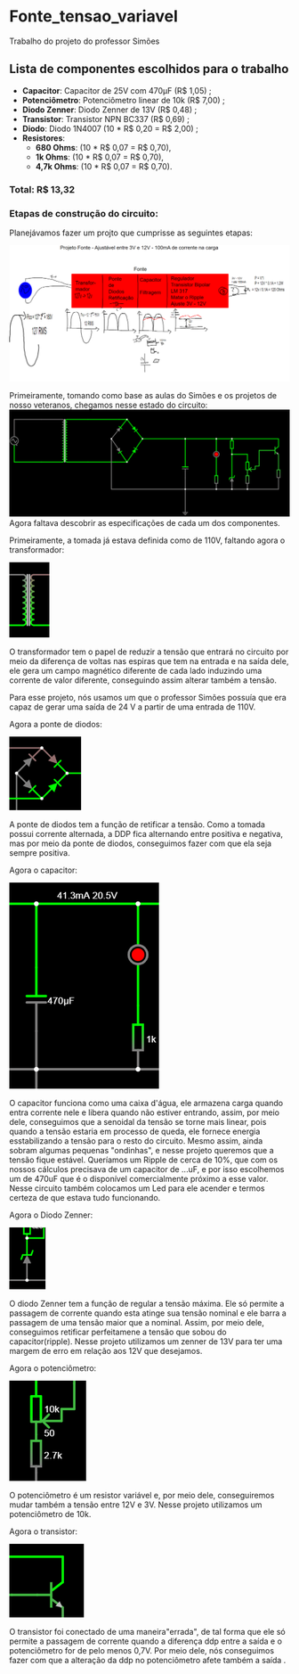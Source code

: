 # Fonte_tensao_variavel

Trabalho do projeto do professor Simões

## Lista de componentes escolhidos para o trabalho
* **Capacitor**: Capacitor de 25V com 470μF (R$ 1,05) ;
* **Potenciômetro**: Potenciômetro linear de 10k (R$ 7,00) ;
* **Diodo Zenner**: Diodo Zenner de 13V (R$ 0,48) ;
* **Transistor**: Transistor NPN BC337 (R$ 0,69) ;
* **Diodo**: Diodo 1N4007 (10 * R$ 0,20 = R$ 2,00) ;
* **Resistores**:
    * **680 Ohms**: (10 * R$ 0,07 = R$ 0,70),
    * **1k Ohms**: (10 * R$ 0,07 = R$ 0,70),
    * **4,7k Ohms**: (10 * R$ 0,07 = R$ 0,70).

### **Total**: R$ 13,32

### Etapas de construção do circuito:

Planejávamos fazer um projto que cumprisse as seguintes etapas:

<img src="./imagens_simulação/planejamento.png">

Primeiramente, tomando como base as aulas do Simões e os projetos de nosso veteranos, chegamos nesse estado do circuito:
<img src="./imagens_simulação/image.png">
Agora faltava descobrir as especificações de cada um dos componentes.

Primeiramente, a tomada já estava definida como de 110V, faltando agora o transformador:

<img src="./imagens_simulação/transformador.png">

O transformador tem o papel de reduzir a tensão que entrará no circuito por meio da diferença de voltas nas espiras que tem na entrada e na saída dele, ele gera um campo magnético diferente de cada lado induzindo uma corrente de valor diferente, conseguindo assim alterar também a tensão.

Para esse projeto, nós usamos um que o professor Simões possuía que era capaz de gerar uma saída de 24 V a partir de uma entrada de 110V.

Agora a ponte de diodos:

<img src="./imagens_simulação/ponte_diodo.png">

A ponte de diodos tem a função de retificar a tensão. Como a tomada possui corrente alternada, a DDP fica alternando entre positiva e negativa, mas por meio da ponte de diodos, conseguimos fazer com que ela seja sempre positiva.

Agora o capacitor:

<img src="./imagens_simulação/capacitor.png">

O capacitor funciona como uma caixa d'água, ele armazena carga quando entra corrente nele e libera quando não estiver entrando, assim, por meio dele, conseguimos que a senoidal da tensão se torne mais linear, pois quando a tensão estaria em processo de queda, ele fornece energia esstabilizando a tensão para o resto do circuito. Mesmo assim, ainda sobram algumas pequenas "ondinhas", e nesse projeto queremos que a tensão fique estável. Queríamos um Ripple de cerca de 10%, que com os nossos cálculos precisava de um capacitor de ...uF, e por isso escolhemos um de 470uF que é o disponível comercialmente próximo a esse valor. Nesse circuito também colocamos um Led para ele acender e termos certeza de que estava tudo funcionando.

Agora o Diodo Zenner:

<img src="./imagens_simulação/zenner.png">

O diodo Zenner tem a função de regular a tensão máxima. Ele só permite a passagem de corrente quando esta atinge sua tensão nominal e ele barra a passagem de uma tensão maior que a nominal. Assim, por meio dele, conseguimos retificar perfeitamene a tensão que sobou do capacitor(ripple). Nesse projeto utilizamos um zenner de 13V para ter uma margem de erro em relação aos 12V que desejamos.

Agora o potenciômetro:

<img src="./imagens_simulação/potenciometro.png">

O potenciômetro é um resistor variável e, por meio dele, conseguiremos mudar também a tensão entre 12V e 3V. Nesse projeto utilizamos um potenciômetro de 10k.

Agora o transistor:

<img src="./imagens_simulação/transistor.png">

O transistor foi conectado de uma maneira"errada", de tal forma que ele só permite a passagem de corrente quando a diferença ddp entre a saída e o potenciômetro for de pelo menos 0,7V. Por meio dele, nós conseguimos fazer com que a alteração da ddp no potenciômetro afete também a saída .
